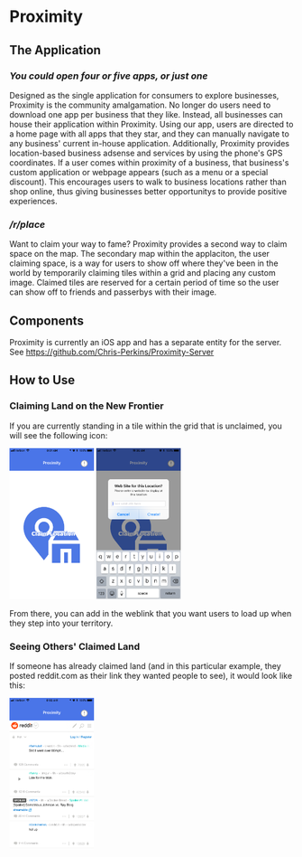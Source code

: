 # Proximity

## The Application
### _You could open four or five apps, or just one_

 Designed as the single application for consumers to explore businesses, Proximity is the community amalgamation.  No longer do users need to download one app per business that they like.  Instead, all businesses can house their application within Proximity.  Using our app, users are directed to a home page with all apps that they star, and they can manually navigate to any business' current in-house application.  Additionally, Proximity provides location-based business adsense and services by using the phone's GPS coordinates.  If a user comes within proximity of a business, that business's custom application or webpage appears (such as a menu or a special discount).  This encourages users to walk to business locations rather than shop online, thus giving businesses better opportunitys to provide positive experiences.  

### _/r/place_
 
 Want to claim your way to fame?  Proximity provides a second way to claim space on the map.  The secondary map within the applaciton, the user claiming space, is a way for users to show off where they've been in the world by temporarily claiming tiles within a grid and placing any custom image.  Claimed tiles are reserved for a certain period of time so the user can show off to friends and passerbys with their image.
 
 ## Components
 Proximity is currently an iOS app and has a separate entity for the server.  See https://github.com/Chris-Perkins/Proximity-Server
 
 ## How to Use
 ### Claiming Land on the New Frontier
 
  If you are currently standing in a tile within the grid that is unclaimed, you will see the following icon:
  
<img src="https://github.com/Chris-Perkins/Proximity/blob/master/imgs/claimNewLocation.PNG?raw=true" width="150"> <img src="https://github.com/Chris-Perkins/Proximity/blob/master/imgs/enterURL.PNG?raw=true" width="150">

From there, you can add in the weblink that you want users to load up when they step into your territory.

 ### Seeing Others' Claimed Land
 
 If someone has already claimed land (and in this particular example, they posted reddit.com as their link they wanted people to see), it would look like this:
 
 <img src="https://github.com/Chris-Perkins/Proximity/blob/master/imgs/proximityOnReddit.PNG?raw=true" width="150">
 
